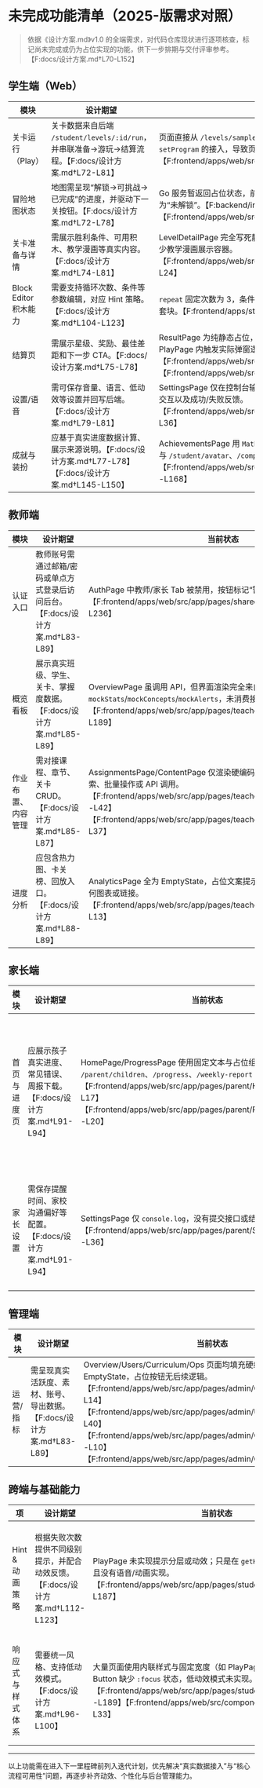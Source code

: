 # 未完成功能清单（2025-版需求对照）

> 依据《设计方案.md》v1.0 的全端需求，对代码仓库现状进行逐项核查，标记尚未完成或仍为占位实现的功能，供下一步排期与交付评审参考。【F:docs/设计方案.md†L70-L152】

## 学生端（Web）

| 模块 | 设计期望 | 当前状态 | 影响与建议 |
| --- | --- | --- | --- |
| 关卡运行（Play） | 关卡数据来自后端 `/student/levels/:id/run`，并串联准备→游玩→结算流程。【F:docs/设计方案.md†L72-L81】 | 页面直接从 `/levels/sample-1.json` 读取本地示例，未调用真实 API；缺少对 `setProgram` 的接入，导致页面无法加载或与后端数据脱节。【F:frontend/apps/web/src/app/pages/student/PlayPage.tsx†L54-L112】 | 需要替换为调用 `apiClient.getStudentMap`/`getLevelPrep` 返回的真实关卡对象，并处理 404/锁定态，确保首关与后续关卡可联调。 |
| 冒险地图状态 | 地图需呈现“解锁→可挑战→已完成”的进度，并驱动下一关按钮。【F:docs/设计方案.md†L72-L78】 | Go 服务暂返回占位状态，前端仍以 `unlocked` 过滤，导致所有未完成关卡被判定为“未解锁”。【F:backend/internal/service/student/service.go†L17-L46】【F:frontend/apps/web/src/app/pages/student/LevelsPage.tsx†L12-L114】 | 后端需计算下一关的可挑战状态（或前端本地推导）；前端过滤条件与状态枚举需同步修正。 |
| 关卡准备与详情 | 需展示胜利条件、可用积木、教学漫画等真实内容。【F:docs/设计方案.md†L74-L81】 | LevelDetailPage 完全写死静态文案，没有消费 `getLevelPrep` 返回的数据，也缺少教学漫画展示容器。【F:frontend/apps/web/src/app/pages/student/LevelDetailPage.tsx†L9-L24】 | 将准备页改为调用接口并渲染 `victoryCondition`、`allowedBlocks`、`comic` 字段；补充骨架状态与错误处理。 |
| Block Editor 积木能力 | 需要支持循环次数、条件等参数编辑，对应 Hint 策略。【F:docs/设计方案.md†L104-L123】 | `repeat` 固定次数为 3，条件积木同样硬编码，缺少 UI 让学生调整指令或填充嵌套块。【F:frontend/apps/student/src/BlockEditor.tsx†L52-L139】 | 设计参数编辑面板，或引入可配置弹窗，至少允许循环次数/条件下拉选择。 |
| 结算页 | 需展示星级、奖励、最佳差距和下一步 CTA。【F:docs/设计方案.md†L75-L78】 | ResultPage 为纯静态占位，未与 `completeLevel` 结果或奖励挂钩，也未在 PlayPage 内触发实际弹窗逻辑。【F:frontend/apps/web/src/app/pages/student/ResultPage.tsx†L1-L22】【F:frontend/apps/web/src/app/pages/student/PlayPage.tsx†L100-L117】 | 将结算逻辑整合进 PlayPage（或单独路由）并渲染 `simulationResult` 返回值；调用 `/student/levels/:id/complete` 后根据响应展示奖励。 |
| 设置/语音 | 需可保存音量、语言、低动效等设置并回写后端。【F:docs/设计方案.md†L79-L81】 | SettingsPage 仅在控制台输出，缺少与 `apiClient.updateStudentSettings` 的交互以及成功/失败反馈。【F:frontend/apps/web/src/app/pages/student/SettingsPage.tsx†L30-L36】 | 使用 `useAppStore`/React Query 提交设置，增加保存中/保存成功提示与错误处理。 |
| 成就与装扮 | 应基于真实进度数据计算、展示来源说明。【F:docs/设计方案.md†L77-L78】【F:docs/设计方案.md†L145-L150】 | AchievementsPage 用 `Math.random()` 伪造连续天数，装扮/成就条件写死且未与 `/student/avatar`、`/compendium` 等接口同步；缺少获取/换装动作。【F:frontend/apps/web/src/app/pages/student/AchievementsPage.tsx†L68-L168】 | 改为读取 `studentProfile` 与奖励配置；实现装扮切换/图鉴解锁 API；展示真实来源文案。 |

## 教师端

| 模块 | 设计期望 | 当前状态 | 影响与建议 |
| --- | --- | --- | --- |
| 认证入口 | 教师账号需通过邮箱/密码或单点方式登录后访问后台。【F:docs/设计方案.md†L83-L89】 | AuthPage 中教师/家长 Tab 被禁用，按钮标记“暂未开放”。【F:frontend/apps/web/src/app/pages/shared/AuthPage.tsx†L170-L236】 | 需实现教师/家长登录流程（API 或临时模拟），并在路由守卫中根据角色分流。 |
| 概览看板 | 展示真实班级、学生、关卡、掌握度数据。【F:docs/设计方案.md†L85-L89】 | OverviewPage 虽调用 API，但界面渲染完全来自 `mockStats`/`mockConcepts`/`mockAlerts`，未消费接口响应值；无错误提示。【F:frontend/apps/web/src/app/pages/teacher/OverviewPage.tsx†L35-L189】 | 替换 mock 为接口返回的真实结构，若暂无数据需优雅降级；补充加载/错误状态。 |
| 作业布置、内容管理 | 需对接课程、章节、关卡 CRUD。【F:docs/设计方案.md†L85-L87】 | AssignmentsPage/ContentPage 仅渲染硬编码数组和占位 Drawer，无检索、批量操作或 API 调用。【F:frontend/apps/web/src/app/pages/teacher/AssignmentsPage.tsx†L8-L42】【F:frontend/apps/web/src/app/pages/teacher/ContentPage.tsx†L8-L37】 | 建立与 `/api/teacher/courses*`、`/chapters`、`/levels` 的数据流，提供增删改查与抽屉详情。 |
| 进度分析 | 应包含热力图、卡关榜、回放入口。【F:docs/设计方案.md†L88-L89】 | AnalyticsPage 全为 EmptyState，占位文案提示“等待数据接入”，未显示任何图表或链接。【F:frontend/apps/web/src/app/pages/teacher/AnalyticsPage.tsx†L1-L13】 | 接入 `/teacher/analytics/*` 接口，渲染统计卡片和图表，可嵌入回放跳转。 |

## 家长端

| 模块 | 设计期望 | 当前状态 | 影响与建议 |
| --- | --- | --- | --- |
| 首页与进度页 | 应展示孩子真实进度、常见错误、周报下载。【F:docs/设计方案.md†L91-L94】 | HomePage/ProgressPage 使用固定文本与占位组件，未连接 `/parent/children`、`/progress`、`/weekly-report`；错题集等信息缺失。【F:frontend/apps/web/src/app/pages/parent/HomePage.tsx†L5-L17】【F:frontend/apps/web/src/app/pages/parent/ProgressPage.tsx†L9-L20】 | 调用相关 API，加入子女选择器、下载按钮与错题列表；提供无数据的空状态。 |
| 家长设置 | 需保存提醒时间、家校沟通偏好等配置。【F:docs/设计方案.md†L91-L94】 | SettingsPage 仅 `console.log`，没有提交接口或结果提示。【F:frontend/apps/web/src/app/pages/parent/SettingsPage.tsx†L11-L36】 | 建议引入表单验证、提交状态与成功 Toast，同时对接后端存储。 |

## 管理端

| 模块 | 设计期望 | 当前状态 | 影响与建议 |
| --- | --- | --- | --- |
| 运营/指标 | 需呈现真实活跃度、素材、账号、导出数据。【F:docs/设计方案.md†L83-L89】 | Overview/Users/Curriculum/Ops 页面均填充硬编码数组或 EmptyState，占位按钮无后续逻辑。【F:frontend/apps/web/src/app/pages/admin/OverviewPage.tsx†L1-L14】【F:frontend/apps/web/src/app/pages/admin/UsersPage.tsx†L8-L40】【F:frontend/apps/web/src/app/pages/admin/CurriculumPage.tsx†L5-L10】【F:frontend/apps/web/src/app/pages/admin/OpsPage.tsx†L6-L23】 | 与 `/api/admin/*`、`/api/teacher/works` 等接口对接，补齐增删改查和导出下载；在无权限或无数据时给出反馈。 |

## 跨端与基础能力

| 项 | 设计期望 | 当前状态 | 建议 |
| --- | --- | --- | --- |
| Hint & 动画策略 | 根据失败次数提供不同级别提示，并配合动效反馈。【F:docs/设计方案.md†L112-L123】 | PlayPage 未实现提示分层或动效；只是在 `getHint` 后简单弹出模态，且没有语音/动画实现。【F:frontend/apps/web/src/app/pages/student/PlayPage.tsx†L95-L187】 | 结合 `computeHint` 结果区分提示类型，加入高亮与语音占位；引入 Lottie/Pixi 等动效方案。 |
| 响应式与样式体系 | 需要统一风格、支持低动效模式。【F:docs/设计方案.md†L96-L100】 | 大量页面使用内联样式与固定宽度（如 PlayPage 右侧 400px 面板），Button 缺少 `:focus` 状态，低动效模式未实现。【F:frontend/apps/web/src/app/pages/student/PlayPage.tsx†L180-L189】【F:frontend/apps/web/src/components/ui/button.css†L1-L33】 | 引入设计系统（CSS 变量/Theme Provider），补充焦点样式与媒体查询；在设置页调节低动效模式。 |

---

以上功能需在进入下一里程碑前列入迭代计划，优先解决“真实数据接入”与“核心流程可用性”问题，再逐步补齐动效、个性化与后台管理能力。
